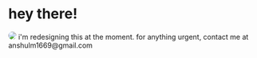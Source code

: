 # hey there!
<img src="https://github.com/anshluu/anshluu/blob/main/willits-CA-sunrise.jpg?raw=true" style="border-radius:50%;">
i'm redesigning this at the moment. for anything urgent, contact me at anshulm1669@gmail.com



